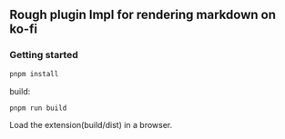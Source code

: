 ## Rough plugin Impl for rendering markdown on ko-fi


### Getting started 

```bash
pnpm install
```

build:

```bash
pnpm run build
```

Load the extension(build/dist) in a browser.
